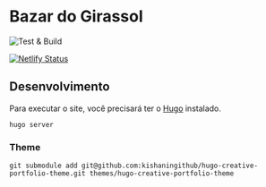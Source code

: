 # Bazar do Girassol

![Test & Build](https://github.com/anapaulagomes/bazar-do-girassol/workflows/Test%20&%20Build/badge.svg)

[![Netlify Status](https://api.netlify.com/api/v1/badges/26956720-f3cf-4452-8e3b-2489eed46c0e/deploy-status)](https://app.netlify.com/sites/bazardogirassol/deploys)

## Desenvolvimento

Para executar o site, você precisará ter o [Hugo](https://gohugo.io/) instalado.

```
hugo server
```

### Theme

```
git submodule add git@github.com:kishaningithub/hugo-creative-portfolio-theme.git themes/hugo-creative-portfolio-theme
```

